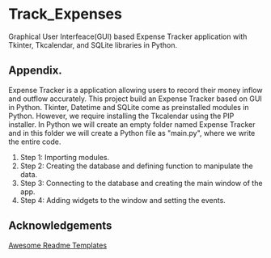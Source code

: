 # Track_Expenses
Graphical User Interfeace(GUI) based Expense Tracker application with Tkinter, Tkcalendar, and SQLite libraries in Python.

## Appendix.
Expense Tracker is a application allowing users to record their money inflow and outflow accurately.
This project build an Expense Tracker based on GUI in Python.
Tkinter, Datetime and SQLite come as preinstalled modules in Python.
However, we require installing the Tkcalendar using the PIP installer.
In Python we will create an empty folder named Expense Tracker and in this folder we will create a Python file as "main.py",
where we write the entire code.
1. Step 1: Importing modules.
2. Step 2: Creating the database and defining function to manipulate the data.
3. Step 3: Connecting to the database and creating the main window of the app.
4. Step 4: Adding widgets to the window and setting the events.

## Acknowledgements

[Awesome Readme Templates](https://www.javatpoint.com/expense-tracker-application-using-tkinter-in-python)


